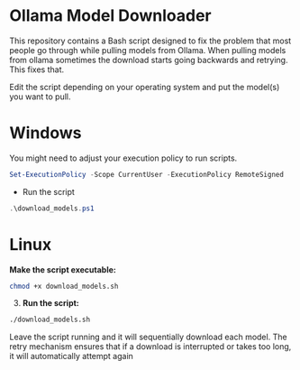 

# Ollama Model Downloader

This repository contains a Bash script designed to fix the problem that most people go through while pulling models from Ollama. When pulling models from ollama sometimes the download starts going backwards and retrying. This fixes that.

Edit the script depending on your operating system and put the model(s) you want to pull.

# Windows

You might need to adjust your execution policy to run scripts.
```powershell
Set-ExecutionPolicy -Scope CurrentUser -ExecutionPolicy RemoteSigned
```

* Run the script 
```powershell
.\download_models.ps1
```
# Linux
**Make the script executable:**
```bash
chmod +x download_models.sh
```
3. **Run the script:**
```bash
./download_models.sh
```


Leave the script running and it will sequentially download each model. The retry mechanism ensures that if a download is interrupted or takes too long, it will automatically attempt again
